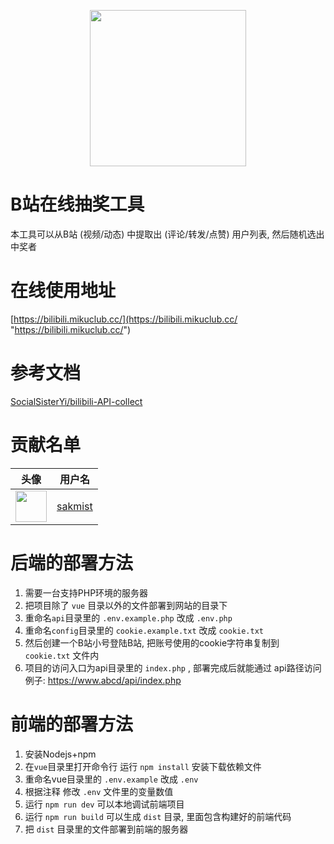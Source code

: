 <p align="center">
    <img src="./vue/public/logo.png" width="250" height="250">
</p>

# B站在线抽奖工具
本工具可以从B站 (视频/动态) 中提取出 (评论/转发/点赞) 用户列表, 然后随机选出中奖者


# 在线使用地址
[https://bilibili.mikuclub.cc/](https://bilibili.mikuclub.cc/ "https://bilibili.mikuclub.cc/")

# 参考文档
[SocialSisterYi/bilibili-API-collect](https://github.com/SocialSisterYi/bilibili-API-collect/tree/master "SocialSisterYi/bilibili-API-collect")

# 贡献名单
| 头像 | 用户名 |
| ---- | ------ |
| <a href="https://github.com/sakmist"><img src="https://avatars.githubusercontent.com/u/123816165?v=4" width="50" /></a> | [sakmist](https://github.com/sakmist) |


# 后端的部署方法
1. 需要一台支持PHP环境的服务器
2. 把项目除了 `vue` 目录以外的文件部署到网站的目录下
3. 重命名`api`目录里的 `.env.example.php` 改成 `.env.php`
4. 重命名`config`目录里的 `cookie.example.txt` 改成 `cookie.txt` 
5. 然后创建一个B站小号登陆B站, 把账号使用的cookie字符串复制到 `cookie.txt` 文件内
6. 项目的访问入口为api目录里的 `index.php` , 部署完成后就能通过 api路径访问 例子: https://www.abcd/api/index.php

# 前端的部署方法
1. 安装Nodejs+npm
2. 在`vue`目录里打开命令行 运行 `npm install` 安装下载依赖文件
3. 重命名vue目录里的 `.env.example` 改成 `.env`
4. 根据注释 修改 `.env` 文件里的变量数值
4. 运行 `npm run dev` 可以本地调试前端项目
5. 运行  `npm run build` 可以生成 `dist` 目录, 里面包含构建好的前端代码
6. 把 `dist` 目录里的文件部署到前端的服务器

